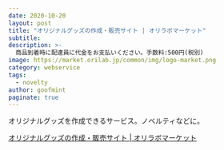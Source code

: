 ```yaml
---
date: 2020-10-20
layout: post
title: "オリジナルグッズの作成・販売サイト | オリラボマーケット"
subtitle: 
description: >-
  商品到着時に配達員に代金をお支払いください。手数料:500円(税別)
image: https://market.orilab.jp/common/img/logo-market.png
category: webservice
tags:
  - novelty
author: goofmint
paginate: true
---
```

オリジナルグッズを作成できるサービス。ノベルティなどに。

[オリジナルグッズの作成・販売サイト | オリラボマーケット](https://market.orilab.jp/)
